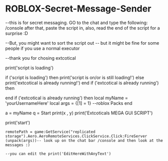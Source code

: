 # ROBLOX-Secret-Message-Sender
--this is for secret messaging. GO to the chat and type the following: /console  after that, paste the script in, also, read the end of the script for a surprise :D


--But, you might want to sort the script out
-- but it might be fine for some people if you use a normal executor

--thank you for chosing extcotical

print('script is loading')

if ('script is loading') then
    print('script is on/or is still loading!')
    else
        print('extcotical is already running!')
end
if ('extcotical is already running') then
    
end
if ('extcotical is already running') then
local myName = 'yourUsernameHere'
local args = {[1] = 1} --roblox Packs
end

a = myName
q = Start
print(x , y)
print('Extcoticals MEGA GUI SCRIPT')

print('start')

    remotePath = game:GetService("replicated storage").Aero.AeroRemoteServices.ClickService.Click:FireServer
    (unpack(args))-- look up on the chat bar /console and then look at the messages :)
    
    --you can edit the print('EditHereWithAnyText')
